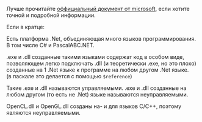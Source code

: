 


Лучше прочитайте [оффициальный документ от microsoft](https://docs.microsoft.com/en-us/dotnet/standard/managed-code), если хотите точной и подробной информации.

Если в кратце:

Есть платформа .Net, объединяющая много языков программирования. В том числе C# и PascalABC.NET.

.exe и .dll созданные такими языками содержат код в особом виде, позволяющем легко подключать
.dll (и теоретически .exe, но это плохо) созданные на 1 .Net языке к программе на любом другом .Net языке.\
(в паскале это делается с помощью `$reference`)

Такие .exe и .dll называются управляемыми. .exe и .dll созданные на любом другом (то есть не .Net) языке называются неуправляемыми.

OpenCL.dll и OpenGL.dll созданы на- и для языков C/C++, поэтому являются неуправляемыми.



